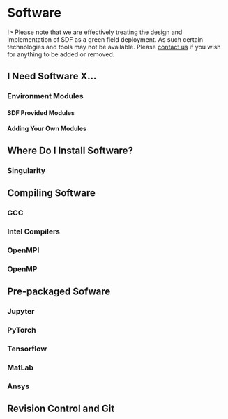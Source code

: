 # Software



!> Please note that we are effectively treating the design and implementation of SDF as a green field deployment. As such certain technologies and tools may not be available. Please [contact us](contact-us.md) if you wish for anything to be added or removed.

## I Need Software X...

### Environment Modules

#### SDF Provided Modules

#### Adding Your Own Modules


## Where Do I Install Software?

### Singularity

## Compiling Software

### GCC

### Intel Compilers


### OpenMPI

### OpenMP


## Pre-packaged Sofware

### Jupyter

### PyTorch

### Tensorflow

### MatLab

### Ansys


## Revision Control and Git


